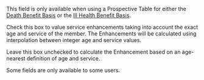 This field is only available when using a Prospective Table for either
the [Death Benefit Basis](actives_basis+wobas.md) or the [Ill Health
Benefit Basis](actives_basis+illind.md).

Check this box to value service enhancements taking into account the
exact age and service of the member. The Enhancements will be calculated
using interpolation between integer age and service values.

Leave this box unchecked to calculate the Enhancement based on an
age-nearest definition of age and service.

Some fields are only available to some users.
